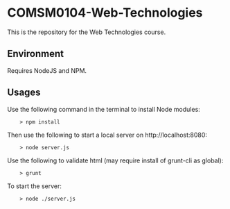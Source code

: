 # COMSM0104-Web-Technologies
This is the repository for the Web Technologies course.

## Environment
Requires NodeJS and NPM.

## Usages
Use the following command in the terminal to install Node modules:

        > npm install

Then use the following to start a local server on http://localhost:8080:

        > node server.js

Use the following to validate html (may require install of grunt-cli as global):

        > grunt

To start the server:

        > node ./server.js
